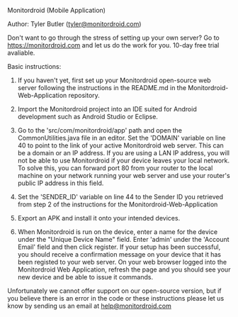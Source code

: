 Monitordroid (Mobile Application)

Author: Tyler Butler (tyler@monitordroid.com)

Don't want to go through the stress of setting up your own server? Go to https://monitordroid.com and let us do the work for you. 10-day free trial avaliable.

Basic instructions:

1. If you haven't yet, first set up your Monitordroid open-source web server following the instructions in the README.md in the Monitordroid-Web-Application repository. 

2. Import the Monitordroid project into an IDE suited for Android development such as Android Studio or Eclipse. 

3. Go to the 'src/com/monitordroid/app' path and open the CommonUtilities.java file in an editor. Set the 'DOMAIN' variable on line 40 to point to the link of your active Monitordroid web server. This can be a domain or an IP address. If you are using a LAN IP address, you will not be able to use Monitordroid if your device leaves your local network. To solve this, you can forward port 80 from your router to the local machine on your network running your web server and use your router's public IP address in this field. 

4. Set the 'SENDER_ID' variable on line 44 to the Sender ID you retrieved from step 2 of the instructions for the           Monitordroid-Web-Application

5. Export an APK and install it onto your intended devices.  

6. When Monitordroid is run on the device, enter a name for the device under the "Unique Device Name" field. Enter 'admin' under the 'Account Email' field and then click register. If your setup has been successful, you should receive a confirmation message on your device that it has been registed to your web server. On your web browser logged into the Monitordroid Web Application, refresh the page and you should see your new device and be able to issue it commands. 

Unfortunately we cannot offer support on our open-source version, but if you believe there is an error in the code or these instructions please let us know by sending us an email at help@monitordroid.com
